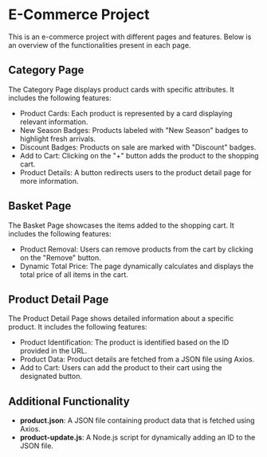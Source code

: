 # E-Commerce Project

This is an e-commerce project with different pages and features. Below is an overview of the functionalities present in each page.

## Category Page

The Category Page displays product cards with specific attributes. It includes the following features:

- Product Cards: Each product is represented by a card displaying relevant information.
- New Season Badges: Products labeled with "New Season" badges to highlight fresh arrivals.
- Discount Badges: Products on sale are marked with "Discount" badges.
- Add to Cart: Clicking on the "+" button adds the product to the shopping cart.
- Product Details: A button redirects users to the product detail page for more information.

## Basket Page

The Basket Page showcases the items added to the shopping cart. It includes the following features:

- Product Removal: Users can remove products from the cart by clicking on the "Remove" button.
- Dynamic Total Price: The page dynamically calculates and displays the total price of all items in the cart.

## Product Detail Page

The Product Detail Page shows detailed information about a specific product. It includes the following features:

- Product Identification: The product is identified based on the ID provided in the URL.
- Product Data: Product details are fetched from a JSON file using Axios.
- Add to Cart: Users can add the product to their cart using the designated button.

## Additional Functionality

- **product.json**: A JSON file containing product data that is fetched using Axios.
- **product-update.js**: A Node.js script for dynamically adding an ID to the JSON file.
